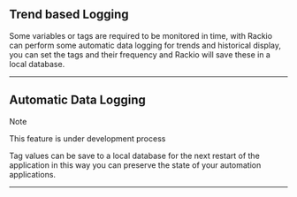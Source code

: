 ## Trend based Logging

Some variables or tags are required to be monitored in time, with Rackio can perform some automatic data logging for trends and historical display, you can set the tags and their frequency and Rackio will save these in a local database.

---

## Automatic Data Logging

<div class="admonition note">
    <p class="first admonition-title">Note</p>
    <p class="last">
        This feature is under development process
    </p>
</div>

Tag values can be save to a local database for the next restart of the application in this way you can preserve the state of your automation applications.

---